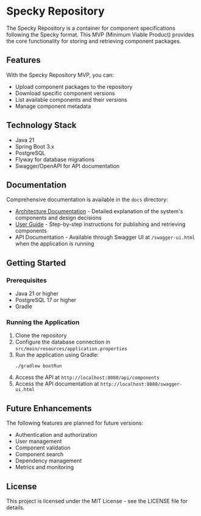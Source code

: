 # Specky Repository

The Specky Repository is a container for component specifications following the Specky format. This MVP (Minimum Viable Product) provides the core functionality for storing and retrieving component packages.

## Features

With the Specky Repository MVP, you can:
- Upload component packages to the repository
- Download specific component versions
- List available components and their versions
- Manage component metadata

## Technology Stack

- Java 21
- Spring Boot 3.x
- PostgreSQL
- Flyway for database migrations
- Swagger/OpenAPI for API documentation

## Documentation

Comprehensive documentation is available in the `docs` directory:

- [Architecture Documentation](docs/architecture-documentation.md) - Detailed explanation of the system's components and design decisions
- [User Guide](docs/user-guide.md) - Step-by-step instructions for publishing and retrieving components
- API Documentation - Available through Swagger UI at `/swagger-ui.html` when the application is running

## Getting Started

### Prerequisites

- Java 21 or higher
- PostgreSQL 17 or higher
- Gradle

### Running the Application

1. Clone the repository
2. Configure the database connection in `src/main/resources/application.properties`
3. Run the application using Gradle:
   ```
   ./gradlew bootRun
   ```
4. Access the API at `http://localhost:8080/api/components`
5. Access the API documentation at `http://localhost:8080/swagger-ui.html`

## Future Enhancements

The following features are planned for future versions:
- Authentication and authorization
- User management
- Component validation
- Component search
- Dependency management
- Metrics and monitoring

## License

This project is licensed under the MIT License - see the LICENSE file for details.